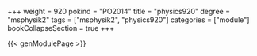+++
weight = 920
pokind = "PO2014"
title = "physics920"
degree = "msphysik2"
tags = ["msphysik2", "physics920"]
categories = ["module"]
bookCollapseSection = true
+++

{{< genModulePage >}}
